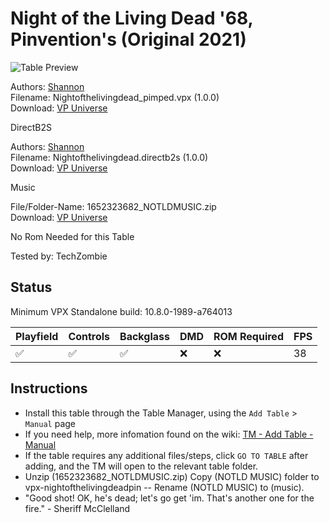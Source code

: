 # Night of the Living Dead '68, Pinvention's (Original 2021)

![Table Preview](../../images/vpx-nightofthelivingdeadpin.png)

Authors: [Shannon](https://vpuniverse.com/profile/7353-shannon/)  
Filename: Nightofthelivingdead_pimped.vpx (1.0.0)  
Download: [VP Universe](https://vpuniverse.com/files/file/7795-pinventions-night-of-the-living-dead/)

DirectB2S

Authors: [Shannon](https://vpuniverse.com/profile/7353-shannon/)  
Filename: Nightofthelivingdead.directb2s (1.0.0)  
Download: [VP Universe](https://vpuniverse.com/files/file/7795-pinventions-night-of-the-living-dead/)

Music

File/Folder-Name: 1652323682_NOTLDMUSIC.zip  
Download: [VP Universe](https://vpuniverse.com/files/file/7795-pinventions-night-of-the-living-dead/)

No Rom Needed for this Table

Tested by: TechZombie

## Status 

Minimum VPX Standalone build: 10.8.0-1989-a764013

| Playfield | Controls | Backglass | DMD | ROM Required | FPS | 
|-----------|----------|-----------|-----|--------------|-----|
| :white_check_mark: | :white_check_mark: | :white_check_mark: | :x: | :x: | 38 |

## Instructions

- Install this table through the Table Manager, using the `Add Table` > `Manual` page
- If you need help, more infomation found on the wiki: [TM - Add Table - Manual](https://github.com/LegendsUnchained/vpx-standalone-alp4k/wiki/%5B04%5D-%F0%9F%A7%A1-TM-%E2%80%90-Other-Features#add-table---manual)
- If the table requires any additional files/steps, click `GO TO TABLE` after adding, and the TM will open to the relevant table folder.
- Unzip (1652323682_NOTLDMUSIC.zip) Copy (NOTLD MUSIC) folder to vpx-nightofthelivingdeadpin -- Rename (NOTLD MUSIC) to (music).
- "Good shot! OK, he's dead; let's go get 'im. That's another one for the fire." - Sheriff McClelland

